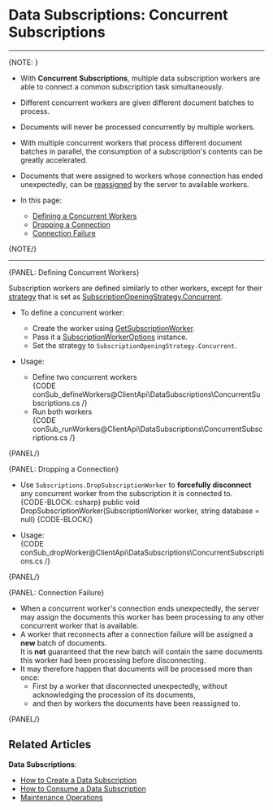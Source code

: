 ﻿# Data Subscriptions: Concurrent Subscriptions

---

{NOTE: }

* With **Concurrent Subscriptions**, multiple data subscription workers 
  are able to connect a common subscription task simultaneously.  
* Different concurrent workers are given different document batches 
  to process.  
* Documents will never be processed concurrently by multiple workers.  
* With multiple concurrent workers that process different document 
  batches in parallel, the consumption of a subscription's contents 
  can be greatly accelerated.  
* Documents that were assigned to workers whose connection has ended 
  unexpectedly, can be [reassigned](../../client-api/data-subscriptions/concurrent-subscriptions#connection-failure) 
  by the server to available workers.  

* In this page:  
   * [Defining a Concurrent Workers](../../client-api/data-subscriptions/concurrent-subscriptions#defining-concurrent-workers)  
   * [Dropping a Connection](../../client-api/data-subscriptions/concurrent-subscriptions#dropping-a-connection)  
   * [Connection Failure](../../client-api/data-subscriptions/concurrent-subscriptions#connection-failure)  

{NOTE/}

---

{PANEL: Defining Concurrent Workers}

Subscription workers are defined similarly to other workers, except for their 
[strategy](../../client-api/data-subscriptions/consumption/how-to-consume-data-subscription#worker-interplay) 
that is set as [SubscriptionOpeningStrategy.Concurrent](../../client-api/data-subscriptions/consumption/how-to-consume-data-subscription#concurrent-subscription-strategy).  

* To define a concurrent worker:  
   * Create the worker using [GetSubscriptionWorker](../../client-api/data-subscriptions/consumption/api-overview#subscription-worker-generation).  
   * Pass it a [SubscriptionWorkerOptions](../../client-api/data-subscriptions/consumption/api-overview#subscriptionworkeroptions) instance.  
   * Set the strategy to `SubscriptionOpeningStrategy.Concurrent`.  

* Usage:  
   * Define two concurrent workers  
     {CODE conSub_defineWorkers@ClientApi\DataSubscriptions\ConcurrentSubscriptions.cs /}
   * Run both workers  
     {CODE conSub_runWorkers@ClientApi\DataSubscriptions\ConcurrentSubscriptions.cs /}

{PANEL/}


{PANEL: Dropping a Connection}

* Use `Subscriptions.DropSubscriptionWorker` to **forcefully disconnect** 
  any concurrent worker from the subscription it is connected to.  
    {CODE-BLOCK: csharp}
    public void DropSubscriptionWorker<T>(SubscriptionWorker<T> worker, string database = null)
    {CODE-BLOCK/}

* Usage:  
  {CODE conSub_dropWorker@ClientApi\DataSubscriptions\ConcurrentSubscriptions.cs /}


{PANEL/}

{PANEL: Connection Failure}

* When a concurrent worker's connection ends unexpectedly, the 
  server may assign the documents this worker has been processing 
  to any other concurrent worker that is available.  
* A worker that reconnects after a connection failure will be assigned 
  a **new** batch of documents.  
  It is **not** guaranteed that the new batch will contain the same 
  documents this worker had been processing before disconnecting.  
* It may therefore happen that documents will be processed more 
  than once:  
   - First by a worker that disconnected unexpectedly, without acknowledging the procession of its documents, 
   - and then by workers the documents have been reassigned to.  

{PANEL/}

## Related Articles

**Data Subscriptions**:

- [How to Create a Data Subscription](../../client-api/data-subscriptions/creation/how-to-create-data-subscription)
- [How to Consume a Data Subscription](../../client-api/data-subscriptions/consumption/how-to-consume-data-subscription)
- [Maintenance Operations](../../client-api/data-subscriptions/advanced-topics/maintenance-operations)
